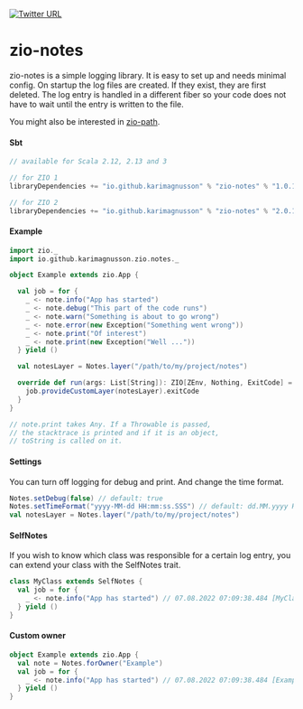 [![Twitter URL](https://img.shields.io/twitter/url/https/twitter.com/bukotsunikki.svg?style=social&label=Follow%20%40kuzminki_lib)](https://twitter.com/kuzminki_lib)

# zio-notes

zio-notes is a simple logging library. It is easy to set up and needs minimal config. On startup the log files are created. If they exist, they are first deleted. The log entry is handled in a different fiber so your code does not have to wait until the entry is written to the file.

You might also be interested in [zio-path](https://github.com/karimagnusson/zio-path).

#### Sbt
```sbt
// available for Scala 2.12, 2.13 and 3

// for ZIO 1
libraryDependencies += "io.github.karimagnusson" % "zio-notes" % "1.0.1"

// for ZIO 2
libraryDependencies += "io.github.karimagnusson" % "zio-notes" % "2.0.1"
```

#### Example
```scala
import zio._
import io.github.karimagnusson.zio.notes._

object Example extends zio.App {

  val job = for {
    _ <- note.info("App has started")
    _ <- note.debug("This part of the code runs")
    _ <- note.warn("Something is about to go wrong")
    _ <- note.error(new Exception("Something went wrong"))
    _ <- note.print("Of interest")
    _ <- note.print(new Exception("Well ..."))
  } yield ()

  val notesLayer = Notes.layer("/path/to/my/project/notes")

  override def run(args: List[String]): ZIO[ZEnv, Nothing, ExitCode] = {
    job.provideCustomLayer(notesLayer).exitCode
  }
}

// note.print takes Any. If a Throwable is passed,
// the stacktrace is printed and if it is an object,
// toString is called on it.
```

#### Settings
You can turn off logging for debug and print.
And change the time format.
```scala
Notes.setDebug(false) // default: true
Notes.setTimeFormat("yyyy-MM-dd HH:mm:ss.SSS") // default: dd.MM.yyyy HH:mm:ss.SSS
val notesLayer = Notes.layer("/path/to/my/project/notes")
```

#### SelfNotes
If you wish to know which class was responsible for a certain log entry, you can extend your class with the SelfNotes trait.
```scala
class MyClass extends SelfNotes {
  val job = for {
    _ <- note.info("App has started") // 07.08.2022 07:09:38.484 [MyClass] App has started
  } yield ()
}
```

#### Custom owner
```scala
object Example extends zio.App {
  val note = Notes.forOwner("Example")
  val job = for {
    _ <- note.info("App has started") // 07.08.2022 07:09:38.484 [Example] App has started
  } yield ()
}
```


